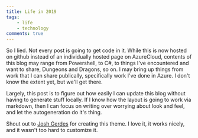```yaml
---
title: Life in 2019
tags:
    - life
    - technology
comments: true
---
```


So I lied. Not every post is going to get code in it. While this is now hosted on github instead of an individually hosted page on AzureCloud, contents of this blog may range from Powershell, to C#, to things I've encountered and want to share, Dungeons and Dragons, so on. I may bring up things from work that I can share publically, specifically work I've done in Azure. I don't know the extent yet, but we'll get there.

Largely, this post is to figure out how easily I can update this blog without having to generate stuff locally. If I know how the layout is going to work via markdown, then I can focus on writing over worrying about look and feel, and let the autogeneration do it's thing.

Shout out to [Josh Gerdes](http://joshgerdes.com/) for creating this theme. I love it, it works nicely, and it wasn't too hard to customize it.
